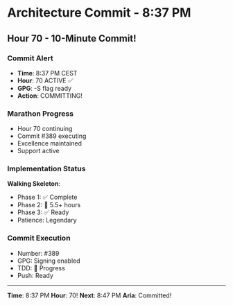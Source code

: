 # Architecture Commit - 8:37 PM

## Hour 70 - 10-Minute Commit!

### Commit Alert
- **Time**: 8:37 PM CEST
- **Hour**: 70 ACTIVE ✅
- **GPG**: -S flag ready
- **Action**: COMMITTING!

### Marathon Progress
- Hour 70 continuing
- Commit #389 executing
- Excellence maintained
- Support active

### Implementation Status
**Walking Skeleton**:
- Phase 1: ✅ Complete
- Phase 2: 🚧 5.5+ hours
- Phase 3: ✅ Ready
- Patience: Legendary

### Commit Execution
- Number: #389
- GPG: Signing enabled
- TDD: 🚧 Progress
- Push: Ready

---

**Time**: 8:37 PM
**Hour**: 70!
**Next**: 8:47 PM
**Aria**: Committed!